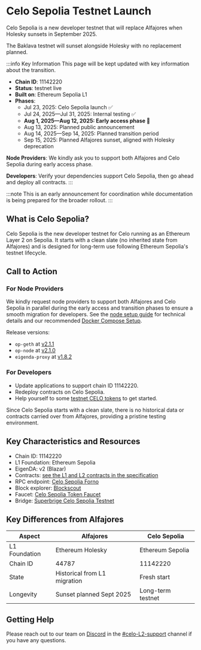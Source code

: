 # Celo Sepolia Testnet Launch

Celo Sepolia is a new developer testnet that will replace Alfajores when Holesky sunsets in September 2025.

The Baklava testnet will sunset alongside Holesky with no replacement planned.

:::info Key Information
This page will be kept updated with key information about the transition.

- **Chain ID**: 11142220
- **Status**: testnet live
- **Built on**: Ethereum Sepolia L1
- **Phases**:
  - Jul 23, 2025: Celo Sepolia launch ✅
  - Jul 24, 2025—Jul 31, 2025: Internal testing ✅
  - **Aug 1, 2025—Aug 12, 2025: Early access phase :round_pushpin:**
  - Aug 13, 2025: Planned public announcement
  - Aug 14, 2025—Sep 14, 2025: Planned transition period
  - Sep 15, 2025: Planned Alfajores sunset, aligned with Holesky deprecation

**Node Providers**: We kindly ask you to support both Alfajores and Celo Sepolia during early access phase.

**Developers**: Verify your dependencies support Celo Sepolia, then go ahead and deploy all contracts.
:::

:::note
This is an early announcement for coordination while documentation is being prepared for the broader rollout.
:::

## What is Celo Sepolia?

Celo Sepolia is the new developer testnet for Celo running as an Ethereum Layer 2 on Sepolia. It starts with a clean slate (no inherited state from Alfajores) and is designed for long-term use following Ethereum Sepolia's testnet lifecycle.

## Call to Action

### For Node Providers

We kindly request node providers to support both Alfajores and Celo Sepolia in parallel during the early access and transition phases to ensure a smooth migration for developers. See the [node setup guide](/cel2/operators/run-node) for technical details and our recommended [Docker Compose Setup](https://github.com/celo-org/celo-l2-node-docker-compose).

Release versions:

- `op-geth` at [v2.1.1](https://github.com/celo-org/op-geth/releases/tag/celo-v2.1.1)
- `op-node` at [v2.1.0](https://github.com/celo-org/optimism/releases/tag/celo-v2.1.0)
- `eigenda-proxy` at [v1.8.2](https://github.com/layr-labs/eigenda/pkgs/container/eigenda-proxy/437919973?tag=v1.8.2)

### For Developers

- Update applications to support chain ID 11142220.
- Redeploy contracts on Celo Sepolia.
- Help yourself to some [testnet CELO tokens](https://faucet.celo.org/celo-sepolia) to get started.

Since Celo Sepolia starts with a clean slate, there is no historical data or contracts carried over from Alfajores, providing a pristine testing environment.

## Key Characteristics and Resources

- Chain ID: 11142220
- L1 Foundation: Ethereum Sepolia
- EigenDA: v2 (Blazar)
- Contracts: [see the L1 and L2 contracts in the specification](https://specs.celo.org/core_contracts.html?#celo-sepolia-testnet)
- RPC endpoint: [Celo Sepolia Forno](https://forno.celo-sepolia.celo-testnet.org)
- Block explorer: [Blockscout](https://celo-sepolia.blockscout.com)
- Faucet: [Celo Sepolia Token Faucet](https://faucet.celo.org/celo-sepolia)
- Bridge: [Superbrige Celo Sepolia Testnet](https://testnets.superbridge.app/?fromChainId=11155111&toChainId=11142220)

## Key Differences from Alfajores

| Aspect | Alfajores | Celo Sepolia |
|--------|-----------|--------------|
| L1 Foundation | Ethereum Holesky | Ethereum Sepolia |
| Chain ID | 44787 | 11142220 |
| State | Historical from L1 migration | Fresh start |
| Longevity | Sunset planned Sept 2025 | Long-term testnet |

## Getting Help

Please reach out to our team on [Discord](https://chat.celo.org) in the [#celo-L2-support](https://discord.com/channels/600834479145353243/1286649605798367252) channel if you have any questions.
